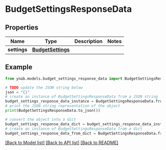 # BudgetSettingsResponseData


## Properties

Name | Type | Description | Notes
------------ | ------------- | ------------- | -------------
**settings** | [**BudgetSettings**](BudgetSettings.md) |  | 

## Example

```python
from ynab.models.budget_settings_response_data import BudgetSettingsResponseData

# TODO update the JSON string below
json = "{}"
# create an instance of BudgetSettingsResponseData from a JSON string
budget_settings_response_data_instance = BudgetSettingsResponseData.from_json(json)
# print the JSON string representation of the object
print(BudgetSettingsResponseData.to_json())

# convert the object into a dict
budget_settings_response_data_dict = budget_settings_response_data_instance.to_dict()
# create an instance of BudgetSettingsResponseData from a dict
budget_settings_response_data_from_dict = BudgetSettingsResponseData.from_dict(budget_settings_response_data_dict)
```
[[Back to Model list]](../README.md#documentation-for-models) [[Back to API list]](../README.md#documentation-for-api-endpoints) [[Back to README]](../README.md)


